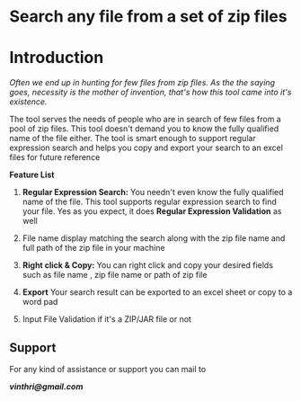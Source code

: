 # Search any  file from a set of zip files #

# Introduction #

_Often we end up in hunting for few  files from zip files. As the the saying goes, necessity is the mother of invention, that's how this tool came into it's existence._

The tool serves the needs of people who are in search of few  files from a pool of zip files. This tool doesn't demand you to know the fully qualified name of the  file either. The tool is smart enough to support regular expression search and helps you copy and export your search to an excel files for future reference

**Feature List**

1. **Regular Expression Search:** You needn't even know the fully qualified name of the file. This tool supports regular expression search to find your file. Yes as you expect, it does **Regular Expression Validation** as well

2. File name display matching the search along with the zip file name and full path of the zip file in your machine

3. **Right click & Copy:** You can right click and copy your desired fields such as file name , zip file name or path of zip file

4. **Export** Your search result can be exported to an excel sheet or copy to a word pad

5.  Input File Validation if it's a ZIP/JAR file or not


## Support ##

For any kind of assistance or support you can mail to

**_vinthri@gmail.com_**